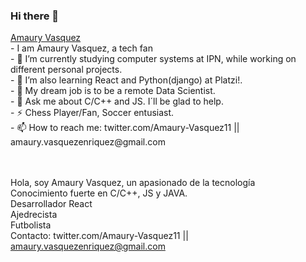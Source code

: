 ### Hi there 👋
<a href="https://amaury-vasquez.github.io/amaury-vasquez/" target="_blank">
  Amaury Vasquez 
<a/> <br/>
- I am Amaury Vasquez, a tech fan <br/>
- 🔭 I’m currently studying computer systems at IPN, while working on different personal projects. <br/>
- 🤔  I’m also learning React and Python(django) at Platzi!. <br/>
- 👯 My dream job is to be a remote Data Scientist. <br/>
- 💬 Ask me about C/C++ and JS. I´ll be glad to help. <br/>
- ⚡ Chess Player/Fan, Soccer entusiast. <br/>
- 📫 How to reach me: twitter.com/Amaury-Vasquez11 || amaury.vasquezenriquez@gmail.com <br/> <br/> <br/>

Hola, soy Amaury Vasquez, un apasionado de la tecnología <br/>
Conocimiento fuerte en C/C++, JS y JAVA. <br/>
Desarrollador React <br/>
Ajedrecista <br/>
Futbolista <br/>
Contacto: twitter.com/Amaury-Vasquez11 || amaury.vasquezenriquez@gmail.com
